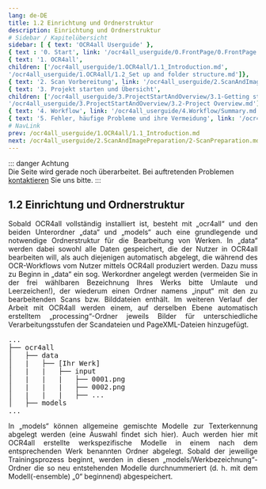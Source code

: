 ```yaml
---
lang: de-DE
title: 1.2 Einrichtung und Ordnerstruktur
description: Einrichtung und Ordnerstruktur
# Sidebar / Kapitelübersicht
sidebar: [ { text: 'OCR4all Userguide' },
{ text : '0. Start', link: '/ocr4all_userguide/0.FrontPage/0.FrontPage.md' }, 
{ text: '1. OCR4all', 
children: ['/ocr4all_userguide/1.OCR4all/1.1_Introduction.md', 
'/ocr4all_userguide/1.OCR4all/1.2_Set up and folder structure.md']},
{ text: '2. Scan Vorbereitung', link: '/ocr4all_userguide/2.ScanAndImagePreparation/2-ScanPreparation.md', }, 
{ text: '3. Projekt starten und Übersicht', 
children: ['/ocr4all_userguide/3.ProjectStartAndOverview/3.1-Getting started.md', 
'/ocr4all_userguide/3.ProjectStartAndOverview/3.2-Project Overview.md']}, 
{ text: '4. Workflow', link: '/ocr4all_userguide/4.Workflow/Summary.md', }, 
{ text: '5. Fehler, häufige Probleme und ihre Vermeidung', link: '/ocr4all_userguide/5.Errors/5-Errors-Problems.md', }]
# NavLink
prev: /ocr4all_userguide/1.OCR4all/1.1_Introduction.md
next: /ocr4all_userguide/2.ScanAndImagePreparation/2-ScanPreparation.md
---
```

::: danger Achtung  
Die Seite wird gerade noch überarbeitet.
Bei auftretenden Problemen [kontaktieren](mailto:florian.langhanki@uni-wuerzburg.de) Sie uns bitte.
:::
## 1.2	Einrichtung und Ordnerstruktur

<p style="text-align: justify">Sobald OCR4all vollständig installiert ist, besteht mit „ocr4all“ und den beiden Unterordner „data“ und „models“ auch eine grundlegende und notwendige Ordnerstruktur für die Bearbeitung von Werken. In „data“ werden dabei sowohl alle Daten gespeichert, die der Nutzer in OCR4all bearbeiten will, als auch diejenigen automatisch abgelegt, die während des OCR-Workflows vom Nutzer mittels OCR4all produziert werden. Dazu muss zu Beginn in „data“ ein sog. Werkordner angelegt werden (vermeiden Sie in der frei wählbaren Bezeichnung Ihres Werks bitte Umlaute und Leerzeichen!), der wiederum einen Ordner namens „input“ mit den zu bearbeitenden Scans bzw. Bilddateien enthält. Im weiteren Verlauf der Arbeit mit OCR4all werden einem, auf derselben Ebene automatisch erstelltem „processing“-Ordner jeweils Bilder für unterschiedliche Verarbeitungsstufen der Scandateien und PageXML-Dateien hinzugefügt.</p>

<pre>
...
├── ocr4all
│   ├── data
│   |   ├── [Ihr Werk]
│   |   |   ├── input
│   |   |   |   ├── 0001.png
│   |   |   |   ├── 0002.png
│   |   |   |   ├── ...
│   ├── models
...
</pre>  
  
<p style="text-align: justify">In „models“ können allgemeine gemischte Modelle zur Texterkennung abgelegt werden (eine Auswahl findet sich hier). Auch werden hier mit OCR4all erstellte werkspezifische Modelle in einem nach dem entsprechenden Werk benannten Ordner abgelegt. Sobald der jeweilige Trainingsprozess beginnt, werden in diesen „models/Werkbezeichnung“-Ordner die so neu entstehenden Modelle durchnummeriert (d. h. mit dem Modell(-ensemble) „0“ beginnend) abgespeichert.
</p>


